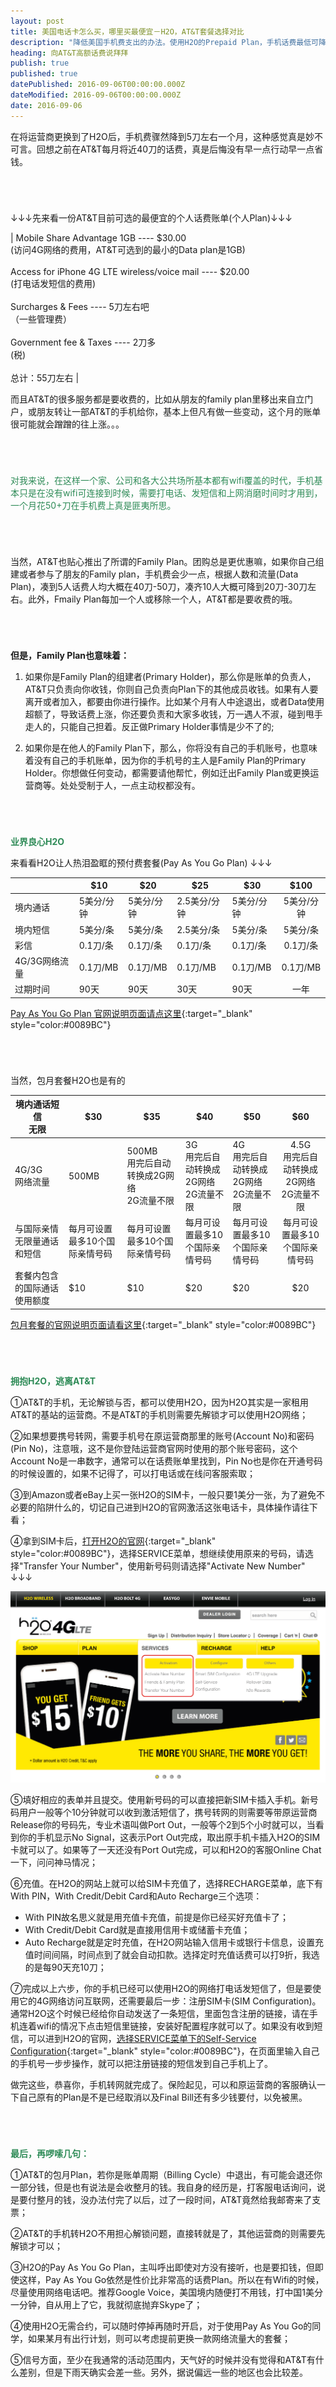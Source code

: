 ```yaml
---
layout: post
title: 美国电话卡怎么买，哪里买最便宜－H2O，AT&T套餐选择对比
description: "降低美国手机费支出的办法。使用H2O的Prepaid Plan，手机话费最低可降低至3个月10刀，而AT&T最少也需要每月50刀。已有的手机号的用户是可以带着原有号码转网到H2O的。"
heading: 向AT&T高额话费说拜拜
publish: true
published: true
datePublished: 2016-09-06T00:00:00.000Z
dateModified: 2016-09-06T00:00:00.000Z
date: 2016-09-06
---
```


<span class="dropcap">在</span>将运营商更换到了H2O后，手机费骤然降到5刀左右一个月，这种感觉真是妙不可言。回想之前在AT&T每月将近40刀的话费，真是后悔没有早一点行动早一点省钱。

<p style="margin-bottom:70px"></p>

↓↓↓先来看一份AT&T目前可选的最便宜的个人话费账单(个人Plan)↓↓↓

| Mobile Share Advantage 1GB  ---- $30.00<br>(访问4G网络的费用，AT&T可选到的最小的Data plan是1GB)<br><br>Access for iPhone 4G LTE wireless/voice mail    ---- $20.00<br>(打电话发短信的费用)<br><br>Surcharges & Fees  ---- 5刀左右吧<br>（一些管理费）<br><br>Government fee & Taxes   ---- 2刀多<br>(税)<br><br>总计：55刀左右 |

而且AT&T的很多服务都是要收费的，比如从朋友的family plan里移出来自立门户，或朋友转让一部AT&T的手机给你，基本上但凡有做一些变动，这个月的账单很可能就会蹭蹭的往上涨。。。

<p style="margin-bottom:70px"></p>

<span style="color:#2e8b57">对我来说，在这样一个家、公司和各大公共场所基本都有wifi覆盖的时代，手机基本只是在没有wifi可连接到时候，需要打电话、发短信和上网消磨时间时才用到，一个月花50+刀在手机费上真是匪夷所思。</span>

<p style="margin-bottom:70px"></p>

当然，AT&T也贴心推出了所谓的Family Plan。团购总是更优惠嘛，如果你自己组建或者参与了朋友的Family plan，手机费会少一点，根据人数和流量(Data Plan)，凑到5人话费人均大概在40刀-50刀，凑齐10人大概可降到20刀-30刀左右。此外，Fmaily Plan每加一个人或移除一个人，AT&T都是要收费的哦。

<p style="margin-bottom:70px"></p>

**但是，Family Plan也意味着：**

1)  如果你是Family Plan的组建者(Primary Holder)，那么你是账单的负责人，AT&T只负责向你收钱，你则自己负责向Plan下的其他成员收钱。如果有人要离开或者加入，都要由你进行操作。比如某个月有人中途退出，或者Data使用超额了，导致话费上涨，你还要负责和大家多收钱，万一遇人不淑，碰到甩手走人的，只能自己担着。反正做Primary Holder事情是少不了的;

2) 如果你是在他人的Family Plan下，那么，你将没有自己的手机账号，也意味着没有自己的手机账单，因为你的手机号的主人是Family Plan的Primary Holder。你想做任何变动，都需要请他帮忙，例如迁出Family Plan或更换运营商等。处处受制于人，一点主动权都没有。

<p style="margin-bottom:70px"></p>

**<span style="color:#2e8b57">业界良心H2O</span>**<br>

来看看H2O让人热泪盈眶的预付费套餐(Pay As You Go Plan) ↓↓↓

|               | $10        | $20        | $25          | $30        | $100       |
| ------------- | ---------- | -------    | ---------    | -------    |:----------:|
| 境内通话      | 5美分/分钟 | 5美分/分钟 | 2.5美分/分钟 | 5美分/分钟 | 5美分/分钟 |
| 境内短信      | 5美分/条   | 5美分/条   | 2.5美分/条   | 5美分/条   | 5美分/条   |
| 彩信          | 0.1刀/条   | 0.1刀/条   | 0.1刀/条     | 0.1刀/条   | 0.1刀/条   |
| 4G/3G网络流量 | 0.1刀/MB   | 0.1刀/MB   | 0.1刀/MB     | 0.1刀/MB   | 0.1刀/MB   |
| 过期时间      | 90天       | 90天       | 30天         | 90天       | 一年       |

[Pay As You Go Plan 官网说明页面请点这里](https://www.h2owirelessnow.com/mainControl.php?page=planMin){:target="_blank" style="color:#0089BC"}

<p style="margin-bottom:70px"></p>

当然，包月套餐H2O也是有的

| 境内通话短信<br>无限           | $30        | $35        | $40          | $50        | $60       |
| -----------------          | ---------- | -------    | ---------    | -------    |:----------:|
| 4G/3G<br>网络流量              | 500MB | 500MB<br>用完后自动转换成2G网络<br>2G流量不限 | 3G<br>用完后自动转换成2G网络<br>2G流量不限 | 4G<br>用完后自动转换成2G网络<br>2G流量不限 | 4.5G<br>用完后自动转换成2G网络<br>2G流量不限 |
| 与国际亲情无限量通话和短信 | 每月可设置最多10个国际亲情号码   | 每月可设置最多10个国际亲情号码   | 每月可设置最多10个国际亲情号码   | 每月可设置最多10个国际亲情号码   | 每月可设置最多10个国际亲情号码   |
| 套餐内包含的国际通话使用额度   | $10   | $10   | $20     | $20   | $20   |

[包月套餐的官网说明页面请看这里](https://www.h2owirelessnow.com/mainControl.php?page=planMonth){:target="_blank" style="color:#0089BC"}

<p style="margin-bottom:70px"></p>

**<span style="color:#2e8b57">拥抱H2O，逃离AT&T</span>**<br>

①AT&T的手机，无论解锁与否，都可以使用H2O，因为H2O其实是一家租用AT&T的基站的运营商。不是AT&T的手机则需要先解锁才可以使用H2O网络；

②如果想要携号转网，需要手机号在原运营商那里的账号(Account No)和密码(Pin No)，注意哦，这不是你登陆运营商官网时使用的那个账号密码，这个Account No是一串数字，通常可以在话费账单里找到，Pin No也是你在开通号码的时候设置的，如果不记得了，可以打电话或在线问客服索取；

③到Amazon或者eBay上买一张H2O的SIM卡，一般只要1美分一张，为了避免不必要的陷阱什么的，切记自己进到H2O的官网激活这张电话卡，具体操作请往下看；

④拿到SIM卡后，[打开H2O的官网](https://www.h2owirelessnow.com/mainControl.php?page=index){:target="_blank" style="color:#0089BC"}，选择SERVICE菜单，想继续使用原来的号码，请选择"Transfer Your Number"，使用新号码则请选择"Activate New Number" ↓↓↓

<p itemprop="image" itemscope itemtype="https://schema.org/ImageObject">
 <img src="/assets/img/H2OServiceMenu.png" alt="H2O服务菜单">
  <meta itemprop="url" content="https://www.blogus123.com/assets/img/H2OServiceMenu.png">
  <meta itemprop="width" content="360">
  <meta itemprop="height" content="240">
</p>

⑤填好相应的表单并且提交。使用新号码的可以直接把新SIM卡插入手机。新号码用户一般等个10分钟就可以收到激活短信了，携号转网的则需要等带原运营商Release你的号码先，专业术语叫做Port Out，一般等个2到5个小时就可以，当看到你的手机显示No Signal，这表示Port Out完成，取出原手机卡插入H2O的SIM卡就可以了。如果等了一天还没有Port Out完成，可以和H2O的客服Online Chat一下，问问神马情况；

⑥充值。在H2O的网站上就可以给SIM卡充值了，选择RECHARGE菜单，底下有With PIN，With Credit/Debit Card和Auto Recharge三个选项：

- With PIN故名思义就是用充值卡充值，前提是你已经买好充值卡了；
- With Credit/Debit Card就是直接用信用卡或储蓄卡充值；
- Auto Recharge就是定时充值，在H2O网站输入信用卡或银行卡信息，设置充值时间间隔，时间点到了就会自动扣款。选择定时充值话费可以打9折，我选的是每90天充10刀；

⑦完成以上六步，你的手机已经可以使用H2O的网络打电话发短信了，但是要使用它的4G网络访问互联网，还需要最后一步：注册SIM卡(SIM Configuration)。通常H2O这个时候已经给你自动发送了一条短信，里面包含注册的链接，请在手机连着wifi的情况下点击短信里链接，安装好配置程序就可以了。如果没有收到短信，可以进到H2O的官网，[选择SERVICE菜单下的Self-Service Configuration](http://www.h2owirelessnow.com/mainControl.php?page=configuration2){:target="_blank" style="color:#0089BC"}，在页面里输入自己的手机号一步步操作，就可以把注册链接的短信发到自己手机上了。


做完这些，恭喜你，手机转网就完成了。保险起见，可以和原运营商的客服确认一下自己原有的Plan是不是已经取消以及Final Bill还有多少钱要付，以免被黑。

<p style="margin-bottom:70px"></p>

**<span style="color:#2e8b57">最后，再啰嗦几句：</span>**<br>

①AT&T的包月Plan，若你是账单周期（Billing Cycle）中退出，有可能会退还你一部分钱，但是也有说法是会收整月的钱。我自身的经历是，打客服电话询问，说是要付整月的钱，没办法付完了以后，过了一段时间，AT&T竟然给我邮寄来了支票；

②AT&T的手机转H2O不用担心解锁问题，直接转就是了，其他运营商的则需要先解锁才可以；

③H2O的Pay As You Go Plan，主叫呼出即使对方没有接听，也是要扣钱，但即使这样，Pay As You Go依然是性价比非常高的话费Plan。所以在有Wifi的时候，尽量使用网络电话吧。推荐Google Voice，美国境内随便打不用钱，打中国1美分一分钟，自从用上了它，我就彻底抛弃Skype了；

④使用H2O无需合约，可以随时停掉再随时开启，对于使用Pay As You Go的同学，如果某月有出行计划，则可以考虑提前更换一款网络流量大的套餐；

⑤信号方面，至少在我通常的活动范围内，天气好的时候并没有觉得和AT&T有什么差别，但是下雨天确实会差一些。另外，据说偏远一些的地区也会比较差。

<p style="margin-bottom:50px"></p>
